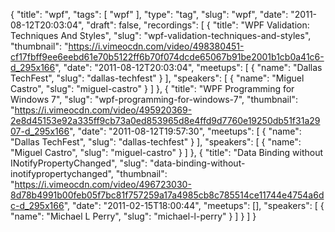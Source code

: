 {
  "title": "wpf",
  "tags": [
    "wpf"
  ],
  "type": "tag",
  "slug": "wpf",
  "date": "2011-08-12T20:03:04",
  "draft": false,
  "recordings": [
    {
      "title": "WPF Validation: Techniques And Styles",
      "slug": "wpf-validation-techniques-and-styles",
      "thumbnail": "https://i.vimeocdn.com/video/498380451-cf17fbff9ee6eebd61e70b5122ff6b70f074dcde65067b91be2001b1cb0a41c6-d_295x166",
      "date": "2011-08-12T20:03:04",
      "meetups": [
        {
          "name": "Dallas TechFest",
          "slug": "dallas-techfest"
        }
      ],
      "speakers": [
        {
          "name": "Miguel Castro",
          "slug": "miguel-castro"
        }
      ]
    },
    {
      "title": "WPF Programming for Windows 7",
      "slug": "wpf-programming-for-windows-7",
      "thumbnail": "https://i.vimeocdn.com/video/495920369-2e8d45153e92a335ff9cb73a0ed853965d8e4ffd9d7760e19250db51f31a2907-d_295x166",
      "date": "2011-08-12T19:57:30",
      "meetups": [
        {
          "name": "Dallas TechFest",
          "slug": "dallas-techfest"
        }
      ],
      "speakers": [
        {
          "name": "Miguel Castro",
          "slug": "miguel-castro"
        }
      ]
    },
    {
      "title": "Data Binding without INotifyPropertyChanged",
      "slug": "data-binding-without-inotifypropertychanged",
      "thumbnail": "https://i.vimeocdn.com/video/496723030-8d78b4991b00feb05f7bc81f757259a17a4985cb8c785514ce11744e4754a6dc-d_295x166",
      "date": "2011-02-15T18:00:44",
      "meetups": [],
      "speakers": [
        {
          "name": "Michael L Perry",
          "slug": "michael-l-perry"
        }
      ]
    }
  ]
}